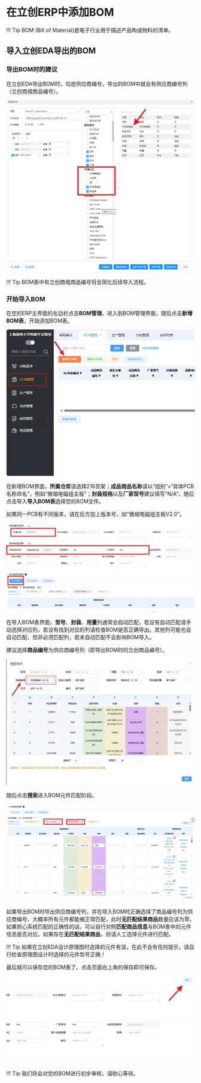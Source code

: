 # 在立创ERP中添加BOM

!!! Tip
    BOM (Bill of Material)是电子行业用于描述产品构成物料的清单。


## 导入立创EDA导出的BOM

### 导出BOM时的建议 
在立创EDA导出BOM时，勾选供应商编号，导出的BOM中就会有供应商编号列（立创商城商品编号）。

![](img/easyeda_bom_config.png)

!!! Tip
    BOM表中有立创商城商品编号将会简化后续导入流程。

### 开始导入BOM
在您的ERP主界面的左边栏点击**BOM管理**，进入到BOM管理界面，随后点击**新增BOM表**，开始添加BOM表。

![](img/new_bom.jpg)

在新增BOM界面，**所属仓库**请选择216货架；**成品商品名称**请以“组别”+“具体PCB名称命名”，例如“微缩电磁组主板”；**封装规格**以及**厂家型号**建议填写“N/A”。随后点击导入**导入BOM表**选择您的BOM文件。

如果同一PCB有不同版本，请在后方加上版本号，如“微缩电磁组主板V2.0”。

![](img/bom_config.png)

在导入BOM表界面，**型号**、**封装**、**用量**列通常会自动匹配，若没有自动匹配请手动选择对应列，若没有找到对应的列请检查BOM是否正确导出。其他列可能也会自动匹配，但非必须匹配列，若未自动匹配不会影响BOM导入。

建议选择**商品编号**为供应商编号列（即导出BOM时的立创商品编号）。

![](img/BOM_check.jpg)

随后点击**搜索**进入BOM元件匹配阶段。

![](img/bom_match.png)

如果导出BOM时导出供应商编号列，并在导入BOM时正确选择了商品编号列为供应商编号，大概率所有元件都能被正常匹配，此时**无匹配结果商品**数量应该为零。如果担心系统匹配的正确性的话，可以自行对照**匹配商品信息**与BOM表中的元件信息是否对应。如果存在**无匹配结果商品**，则请人工选择元件进行匹配。

!!! Tip
    如果在立创EDA设计原理图时选择的元件有误，在此不会有任何提示，请自行检查原理图设计时选择的元件型号正确！


最后就可以保存您的BOM表了。点击页面右上角的保存即可保存。

![](img/save_bom.png)

!!! Tip
    我们将会对您的BOM进行初步审核，请耐心等待。


  


